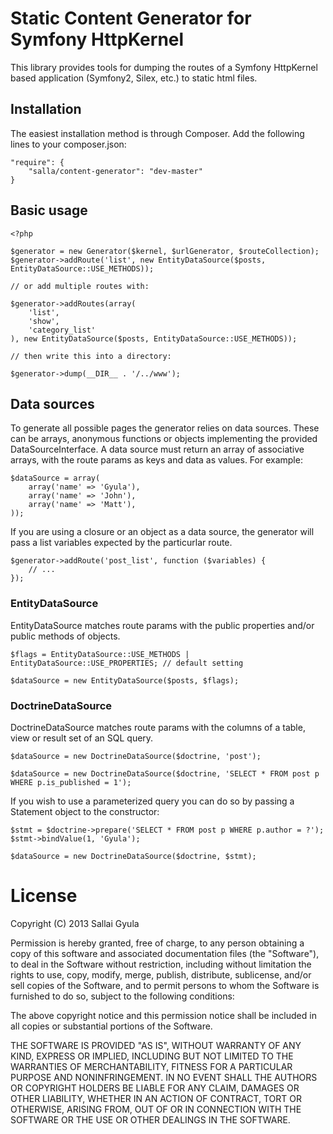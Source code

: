 Static Content Generator for Symfony HttpKernel
===============================================

This library provides tools for dumping the routes of a Symfony HttpKernel based application 
(Symfony2, Silex, etc.) to static html files.

Installation
------------

The easiest installation method is through Composer. Add the following lines to your composer.json:

    "require": {
        "salla/content-generator": "dev-master"
    }

Basic usage
-----------

    <?php

    $generator = new Generator($kernel, $urlGenerator, $routeCollection);
    $generator->addRoute('list', new EntityDataSource($posts, EntityDataSource::USE_METHODS));

    // or add multiple routes with:

    $generator->addRoutes(array(
        'list',
        'show',
        'category_list'
    ), new EntityDataSource($posts, EntityDataSource::USE_METHODS));

    // then write this into a directory:

    $generator->dump(__DIR__ . '/../www');

Data sources
------------

To generate all possible pages the generator relies on data sources. These can be arrays, anonymous functions or objects
implementing the provided DataSourceInterface. A data source must return an array of associative arrays, with the route
params as keys and data as values. For example:

    $dataSource = array(
        array('name' => 'Gyula'),
        array('name' => 'John'),
        array('name' => 'Matt'),
    ));

If you are using a closure or an object as a data source, the generator will pass a list variables expected by the
particurlar route.

    $generator->addRoute('post_list', function ($variables) {
        // ...
    });


### EntityDataSource ###

EntityDataSource matches route params with the public properties and/or public methods of objects.

    $flags = EntityDataSource::USE_METHODS | EntityDataSource::USE_PROPERTIES; // default setting

    $dataSource = new EntityDataSource($posts, $flags);

### DoctrineDataSource ###

DoctrineDataSource matches route params with the columns of a table, view or result set of an SQL query.

    $dataSource = new DoctrineDataSource($doctrine, 'post');

    $dataSource = new DoctrineDataSource($doctrine, 'SELECT * FROM post p WHERE p.is_published = 1');

If you wish to use a parameterized query you can do so by passing a Statement object to the constructor:

    $stmt = $doctrine->prepare('SELECT * FROM post p WHERE p.author = ?');
    $stmt->bindValue(1, 'Gyula');

    $dataSource = new DoctrineDataSource($doctrine, $stmt);


License
=======

Copyright (C) 2013 Sallai Gyula

Permission is hereby granted, free of charge, to any person obtaining a copy of this software and associated documentation files (the "Software"), to deal in the Software without restriction, including without limitation the rights to use, copy, modify, merge, publish, distribute, sublicense, and/or sell copies of the Software, and to permit persons to whom the Software is furnished to do so, subject to the following conditions:

The above copyright notice and this permission notice shall be included in all copies or substantial portions of the Software.

THE SOFTWARE IS PROVIDED "AS IS", WITHOUT WARRANTY OF ANY KIND, EXPRESS OR IMPLIED, INCLUDING BUT NOT LIMITED TO THE WARRANTIES OF MERCHANTABILITY, FITNESS FOR A PARTICULAR PURPOSE AND NONINFRINGEMENT. IN NO EVENT SHALL THE AUTHORS OR COPYRIGHT HOLDERS BE LIABLE FOR ANY CLAIM, DAMAGES OR OTHER LIABILITY, WHETHER IN AN ACTION OF CONTRACT, TORT OR OTHERWISE, ARISING FROM, OUT OF OR IN CONNECTION WITH THE SOFTWARE OR THE USE OR OTHER DEALINGS IN THE SOFTWARE.
